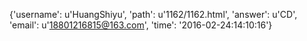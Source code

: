 {'username': u'HuangShiyu', 'path': u'1162/1162.html', 'answer': u'CD', 'email': u'18801216815@163.com', 'time': '2016-02-24:14:10:16'}